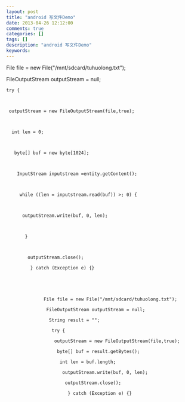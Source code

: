 ```yaml
---
layout: post
title: "android 写文件Demo"
date: 2013-04-26 12:12:00 
comments: true
categories: []
tags: []
description: "android 写文件Demo"
keywords: 
---
```



 
  File file = new File("/mnt/sdcard/tuhuolong.txt");
  
   FileOutputStream outputStream = null;
   
    try {
    
     
     
     outputStream = new FileOutputStream(file,true);
     
      
      
      int len = 0;
      
       
       
       byte[] buf = new byte[1024];
       
        
        
        InputStream inputstream =entity.getContent();
        
         
         
         while ((len = inputstream.read(buf)) >; 0) {
         
          
          
          outputStream.write(buf, 0, len);
          
           
           
           }
           
            
            
            outputStream.close();
            
             } catch (Exception e) {}
             
              
               
                
                 
                  File file = new File("/mnt/sdcard/tuhuolong.txt");
                  
                   FileOutputStream outputStream = null;
                   
                    String result = "";
                    
                     try {
                     
                      outputStream = new FileOutputStream(file,true);
                      
                       byte[] buf = result.getBytes();
                       
                        int len = buf.length;
                        
                         outputStream.write(buf, 0, len);
                         
                          outputStream.close();
                          
                           } catch (Exception e) {}
                          
                         
                        
                       
                      
                     
                    
                   
                  
                 
                
               
              
             
            
           
          
         
        
       
      
     
    
   
  
 
 
 


